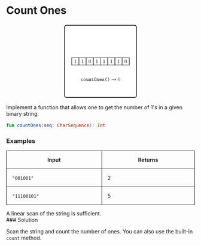 <style>
.samples th, .samples td {
    border: 1px solid black;
    border-collapse: collapse;
    padding: 15px;
    width: 300px;
    /*max-width: 100%;*/
    /*text-align: center;*/
    /*alignment: center;*/
}

.sample th, .sample td {
    border: 1px solid black;
    padding: 15px;
    width: 300px;
    /*max-width: 100%;*/
    /*text-align: center;*/
    /*alignment: center;*/
}

.sample td {
    border-top: none;
    border-bottom: none;
}

.sample table {
    border-collapse: collapse;
    border: 1px solid black;
}

.logo {
    display: flex;
    justify-content: center;
}

.logo img {
    width: 200px;
    align: center;
}

.code span {
    line-height: 22px;
}
</style>

# Count Ones

<div class="logo">
    <img src="../../images/count_ones_logo.png">
</div>

Implement a function that allows one to get the number of
1's in a given binary string.

```Kotlin
fun countOnes(seq: CharSequence): Int
```

### Examples

<div class="samples">

| Input        | Returns |
|--------------|---------|
| `"001001"`   | 2       |
| `"11100101"` | 5       |

</div>

<div class="hint">
A linear scan of the string is sufficient.
</div>

<div class="hint">
### Solution

Scan the string and count the number of ones.
You can also use the built-in `count` method.
</div>